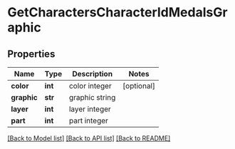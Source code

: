 # GetCharactersCharacterIdMedalsGraphic

## Properties
Name | Type | Description | Notes
------------ | ------------- | ------------- | -------------
**color** | **int** | color integer | [optional] 
**graphic** | **str** | graphic string | 
**layer** | **int** | layer integer | 
**part** | **int** | part integer | 

[[Back to Model list]](../README.md#documentation-for-models) [[Back to API list]](../README.md#documentation-for-api-endpoints) [[Back to README]](../README.md)


